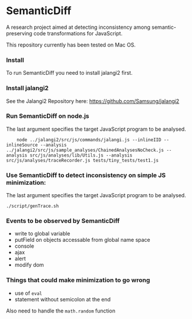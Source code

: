 # SemanticDiff
A research project aimed at detecting inconsistency among semantic-preserving code transformations for JavaScript.


This repository currently has been tested on Mac OS.

### Install

To run SemanticDiff you need to install jalangi2 first.

### Install jalangi2
See the Jalangi2 Repository here:
https://github.com/Samsung/jalangi2

### Run SemanticDiff on node.js

The last argument specifies the target JavaScript program to be analysed.
```
    node ../jalangi2/src/js/commands/jalangi.js --inlineIID --inlineSource --analysis ../jalangi2/src/js/sample_analyses/ChainedAnalysesNoCheck.js --analysis src/js/analyses/lib/Utils.js --analysis src/js/analyses/traceRecorder.js tests/tiny_tests/test1.js
```

### Use SemanticDiff to detect inconsistency on simple JS minimization:

The last argument specifies the target JavaScript program to be analysed.
```
./script/genTrace.sh
```

### Events to be observed by SemanticDiff

 * write to global variable
 * putField on objects accessable from global name space
 * console
 * ajax
 * alert
 * modify dom


### Things that could make minimization to go wrong

 * use of ```eval```
 * statement without semicolon at the end


Also need to handle the ```math.random``` function